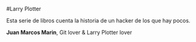 #Larry Plotter

Esta serie de libros cuenta la historia de un hacker de los que hay pocos.


**Juan Marcos Marin**, Git lover &  Larry Plotter lover


